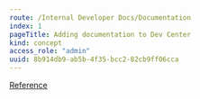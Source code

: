```yaml
---
route: /Internal Developer Docs/Documentation
index: 1
pageTitle: Adding documentation to Dev Center
kind: concept
access_role: "admin"
uuid: 8b914db9-ab5b-4f35-bcc2-82cb9ff06cca
---
```


[Reference](https://github.com/LivelyVideo/documentation)
